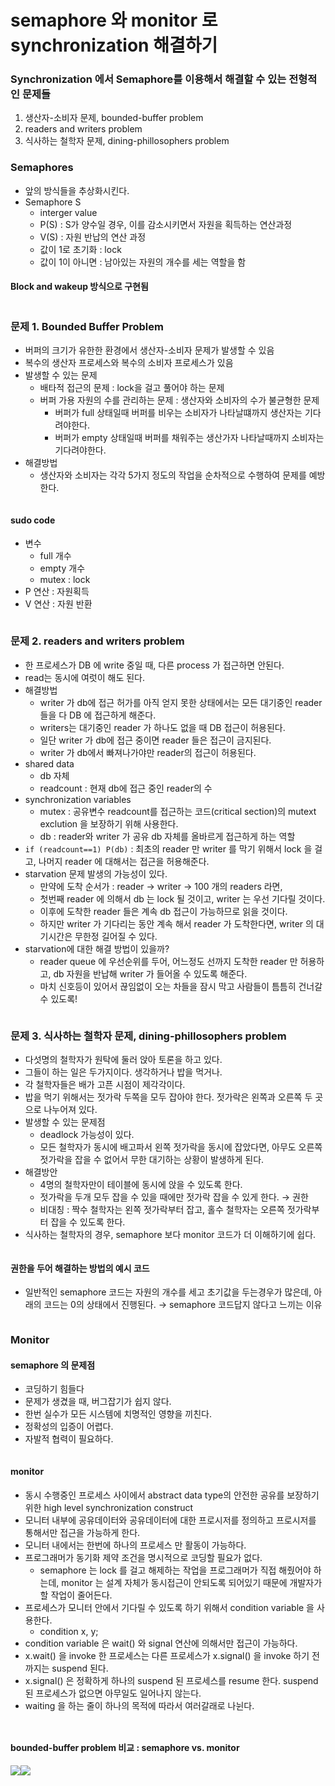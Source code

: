 # semaphore 와 monitor 로 synchronization 해결하기

### Synchronization 에서 Semaphore를 이용해서 해결할 수 있는 전형적인 문제들

1. 생산자-소비자 문제, bounded-buffer problem
2. readers and writers problem
3. 식사하는 철학자 문제, dining-phillosophers problem

### Semaphores

* 앞의 방식들을 추상화시킨다.
* Semaphore S
  * interger value
  * P(S) : S가 양수일 경우, 이를 감소시키면서 자원을 획득하는 연산과정
  * V(S) : 자원 반납의 연산 과정
  * 값이 1로 초기화 : lock
  * 값이 1이 아니면 : 남아있는 자원의 개수를 세는 역할을 함

#### Block and wakeup 방식으로 구현됨

<figure><img src="../../.gitbook/assets/image (10).png" alt=""><figcaption></figcaption></figure>

### 문제 1. Bounded Buffer Problem

* 버퍼의 크기가 유한한 환경에서 생산자-소비자 문제가 발생할 수 있음
* 복수의 생산자 프로세스와 복수의 소비자 프로세스가 있음
* 발생할 수 있는 문제
  * 배타적 접근의 문제 : lock을 걸고 풀어야 하는 문제
  * 버퍼 가용 자원의 수를 관리하는 문제 : 생산자와 소비자의 수가 불균형한 문제
    * 버퍼가 full 상태일때 버퍼를 비우는 소비자가 나타날떄까지 생산자는 기다려야한다.
    * 버퍼가 empty 상태일때 버퍼를 채워주는 생산가자 나타날때까지 소비자는 기다려야한다.
* 해결방법
  * 생산자와 소비자는 각각 5가지 정도의 작업을 순차적으로 수행하여 문제를 예방한다.

<figure><img src="../../.gitbook/assets/image (9).png" alt=""><figcaption></figcaption></figure>

#### sudo code

* 변수
  * full 개수
  * empty 개수
  * mutex : lock
* P 연산 : 자원획득
* V 연산 : 자원 반환

<figure><img src="../../.gitbook/assets/image (1).png" alt=""><figcaption></figcaption></figure>

### 문제 2. readers and writers problem

* 한 프로세스가 DB 에 write 중일 때, 다른 process 가 접근하면 안된다.
* read는 동시에 여럿이 해도 된다.
* 해결방법
  * writer 가 db에 접근 허가를 아직 얻지 못한 상태에서는 모든 대기중인 reader 들을 다 DB 에 접근하게 해준다.
  * writers는 대기중인 reader 가 하나도 없을 때 DB 접근이 허용된다.
  * 일단 writer 가 db에 접근 중이면 reader 들은 접근이 금지된다.
  * writer 가 db에서 빠져나가야만 reader의 접근이 허용된다.
* shared data
  * db 자체
  * readcount : 현재 db에 접근 중인 reader의 수
* synchronization variables
  * mutex : 공유변수 readcount를 접근하는 코드(critical section)의 mutext exclution 을 보장하기 위해 사용한다.
  * db : reader와 writer 가 공유 db 자체를 올바르게 접근하게 하는 역할
* `if (readcount==1) P(db)` : 최초의 reader 만 writer 를 막기 위해서 lock 을 걸고, 나머지 reader 에 대해서는 접근을 허용해준다.
* starvation 문제 발생의 가능성이 있다.
  * 만약에 도착 순서가 : reader → writer → 100 개의 readers 라면,
  * 첫번째 reader 에 의해서 db 는 lock 될 것이고, writer 는 우선 기다릴 것이다.
  * 이후에 도착한 reader 들은 계속 db 접근이 가능하므로 읽을 것이다.
  * 하지만 writer 가 기다리는 동안 계속 해서 reader 가 도착한다면, writer 의 대기시간은 무한정 길어질 수 있다.
* starvation에 대한 해결 방법이 있을까?
  * reader queue 에 우선순위를 두어, 어느정도 선까지 도착한 reader 만 허용하고, db 자원을 반납해 writer 가 들어올 수 있도록 해준다.
  * 마치 신호등이 있어서 끊임없이 오는 차들을 잠시 막고 사람들이 틈틈히 건너갈 수 있도록!

<figure><img src="../../.gitbook/assets/image.png" alt=""><figcaption></figcaption></figure>

### 문제 3. 식사하는 철학자 문제, dining-phillosophers problem

* 다섯명의 철학자가 원탁에 둘러 앉아 토론을 하고 있다.
* 그들이 하는 일은 두가지이다. 생각하거나 밥을 먹거나.
* 각 철학자들은 배가 고픈 시점이 제각각이다.
* 밥을 먹기 위해서는 젓가락 두쪽을 모두 잡아야 한다. 젓가락은 왼쪽과 오른쪽 두 곳으로 나누어져 있다.
* 발생할 수 있는 문제점
  * deadlock 가능성이 있다.
  * 모든 철학자가 동시에 배고파서 왼쪽 젓가락을 동시에 잡았다면, 아무도 오른쪽 젓가락을 잡을 수 없어서 무한 대기하는 상황이 발생하게 된다.
* 해결방안
  * 4명의 철학자만이 테이블에 동시에 앉을 수 있도록 한다.
  * 젓가락을 두개 모두 잡을 수 있을 때에만 젓가락 잡을 수 있게 한다. → 권한
  * 비대칭 : 짝수 철학자는 왼쪽 젓가락부터 잡고, 홀수 철학자는 오른쪽 젓가락부터 잡을 수 있도록 한다.
* 식사하는 철학자의 경우, semaphore 보다 monitor 코드가 더 이해하기에 쉽다.

<figure><img src="../../.gitbook/assets/image (12).png" alt=""><figcaption></figcaption></figure>

#### 권한을 두어 해결하는 방법의 예시 코드

* 일반적인 semaphore 코드는 자원의 개수를 세고 초기값을 두는경우가 많은데, 아래의 코드는 0의 상태에서 진행된다. → semaphore 코드답지 않다고 느끼는 이유

<figure><img src="../../.gitbook/assets/image (26).png" alt=""><figcaption></figcaption></figure>

### Monitor

#### semaphore 의 문제점

* 코딩하기 힘들다
* 문제가 생겼을 때, 버그잡기가 쉽지 않다.
* 한번 실수가 모든 시스템에 치명적인 영향을 끼친다.
* 정확성의 입증이 어렵다.
* 자발적 협력이 필요하다.

<figure><img src="../../.gitbook/assets/image (27).png" alt=""><figcaption></figcaption></figure>

#### monitor

* 동시 수행중인 프로세스 사이에서 abstract data type의 안전한 공유를 보장하기 위한 high level synchronization construct
* 모니터 내부에 공유데이터와 공유데이터에 대한 프로시저를 정의하고 프로시저를 통해서만 접근을 가능하게 한다.
* 모니터 내에서는 한번에 하나의 프로세스 만 활동이 가능하다.
* 프로그래머가 동기화 제약 조건을 명시적으로 코딩할 필요가 없다.
  * semaphore 는 lock 를 걸고 해제하는 작업을 프로그래머가 직접 해줬어야 하는데, monitor 는 설계 자체가 동시접근이 안되도록 되어있기 때문에 개발자가 할 작업이 줄어든다.
* 프로세스가 모니터 안에서 기다릴 수 있도록 하기 위해서 condition variable 을 사용한다.
  * condition x, y;
* condition variable 은 wait() 와 signal 연산에 의해서만 접근이 가능하다.
* x.wait() 을 invoke 한 프로세스는 다른 프로세스가 x.signal() 을 invoke 하기 전까지는 suspend 된다.
* x.signal() 은 정확하게 하나의 suspend 된 프로세스를 resume 한다. suspend 된 프로세스가 없으면 아무일도 일어나지 않는다.
* waiting 을 하는 줄이 하나의 목적에 따라서 여러갈래로 나뉜다.

<figure><img src="../../.gitbook/assets/image (4).png" alt=""><figcaption></figcaption></figure>

<figure><img src="../../.gitbook/assets/image (16).png" alt=""><figcaption></figcaption></figure>

#### bounded-buffer problem 비교 : semaphore vs. monitor

![](<../../.gitbook/assets/image (17).png>)![](<../../.gitbook/assets/image (2).png>)




